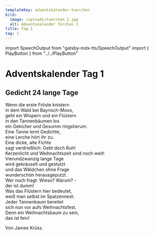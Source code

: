 ```yaml
---
templateKey: adventskalender-tuerchen
bild:
  image: /uploads/tuerchen_1.jpg
  alt: Adventskalender Türchen 1
title: Tag 1
tag: 1
---
```


import SpeechOutput from "gatsby-mdx-tts/SpeechOutput"
import { PlayButton } from "../../PlayButton"

<SpeechOutput id="adventskalender-tag-1" customPlayButton={PlayButton}>

# Adventskalender Tag 1

## Gedicht 24 lange Tage

Wenn die erste Fröste knistern  
in dem Wald bei Bayrisch-Moos,  
geht ein Wispern und ein Flüstern  
in den Tannenbäumen los  
ein Gekicher und Gesumm ringsherum.  
Eine Tanne lernt Gedichte,  
eine Lerche hört ihr zu.  
Eine dicke, alte Fichte  
sagt verdrießlich: Gebt doch Ruh!  
Kerzenlicht und Weihnachtszeit sind noch weit!  
Vierundzwanzig lange Tage  
wird gekräuselt und gestutzt  
und das Wäldchen ohne Frage  
wunderschön herausgeputzt.  
Wer noch fragt: Wieso? Warum? -  
der ist dumm!  
Was das Flüstern hier bedeutet,  
weiß man selbst im Spatzennest:  
Jeder Tannenbaum bereitet  
sich nun vor aufs Weihnachtsfest.  
Denn ein Weihnachtsbaum zu sein,  
das ist fein!  

Von James Krüss.

</SpeechOutput>
